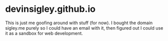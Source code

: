 # devinsigley.github.io
This is just me goofing around with stuff (for now).
I bought the domain sigley.me purely so I could have an email with it, then figured out I could use it as a sandbox for web development.

